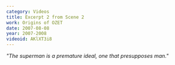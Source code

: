 ```yaml
---
category: Videos
title: Excerpt 2 from Scene 2
work: Origins of OZET
date: 2007-08-08
year: 2007-2008
videoid: AKlXT3i8
---
```


<em>&quot;The superman is a premature ideal, one that presupposes man.&quot;</em>

